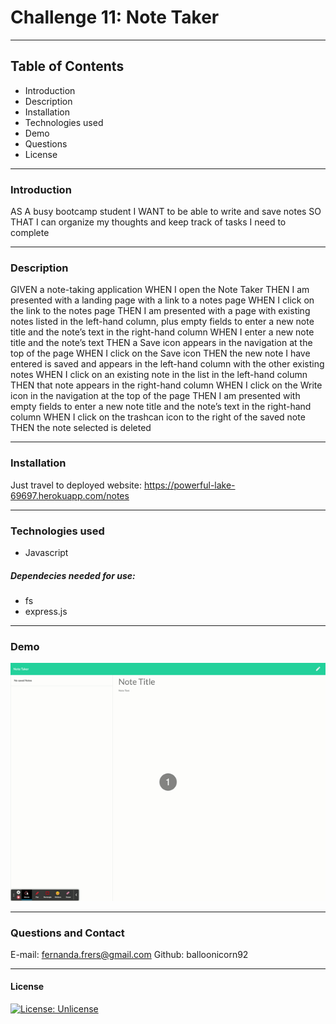 # Challenge 11: Note Taker
-----------------------
## Table of Contents
- Introduction
- Description
- Installation
- Technologies used
- Demo
- Questions
- License

-----------------------
### Introduction
AS A busy bootcamp student
I WANT to be able to write and save notes
SO THAT I can organize my thoughts and keep track of tasks I need to complete

-----------------------
### Description
GIVEN a note-taking application
WHEN I open the Note Taker
THEN I am presented with a landing page with a link to a notes page
WHEN I click on the link to the notes page
THEN I am presented with a page with existing notes listed in the left-hand column, plus empty fields to enter a new note title and the note’s text in the right-hand column
WHEN I enter a new note title and the note’s text
THEN a Save icon appears in the navigation at the top of the page
WHEN I click on the Save icon
THEN the new note I have entered is saved and appears in the left-hand column with the other existing notes
WHEN I click on an existing note in the list in the left-hand column
THEN that note appears in the right-hand column
WHEN I click on the Write icon in the navigation at the top of the page
THEN I am presented with empty fields to enter a new note title and the note’s text in the right-hand column
WHEN I click on the trashcan icon to the right of the saved note
THEN the note selected is deleted

-----------------------
### Installation
Just travel to deployed website:
https://powerful-lake-69697.herokuapp.com/notes

-----------------------
### Technologies used
- Javascript
##### Dependecies needed for use:
- fs
- express.js

-----------------------
### Demo
![alt text](./img/demo.gif)

-----------------------
### Questions and Contact
E-mail: fernanda.frers@gmail.com
Github: balloonicorn92


-----------------------
#### License
[![License: Unlicense](https://img.shields.io/badge/license-Unlicense-blue.svg)](http://unlicense.org/)
